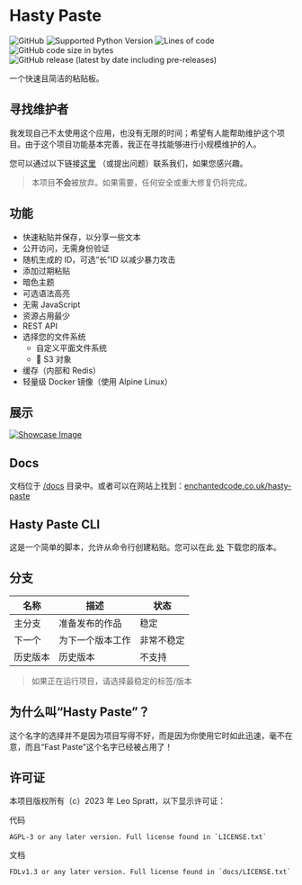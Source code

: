 # Hasty Paste

![GitHub](https://img.shields.io/github/license/enchant97/hasty-paste?style=flat-square) ![Supported Python Version](https://img.shields.io/badge/python%20version-3.10-blue?style=flat-square) ![Lines of code](https://img.shields.io/tokei/lines/github/enchant97/hasty-paste?style=flat-square) ![GitHub code size in bytes](https://img.shields.io/github/languages/code-size/enchant97/hasty-paste?style=flat-square) ![GitHub release (latest by date including pre-releases)](https://img.shields.io/github/v/release/enchant97/hasty-paste?include_prereleases&label=latest%20release&style=flat-square)

一个快速且简洁的粘贴板。

## 寻找维护者

我发现自己不太使用这个应用，也没有无限的时间；希望有人能帮助维护这个项目。由于这个项目功能基本完善，我正在寻找能够进行小规模维护的人。

您可以通过以下链接[这里](https://github.com/enchant97#-how-to-reach-me) （或提出问题）联系我们，如果您感兴趣。

> 本项目**不会**被放弃。如果需要，任何安全或重大修复仍将完成。

## 功能

*   快速粘贴并保存，以分享一些文本
*   公开访问，无需身份验证
*   随机生成的 ID，可选“长”ID 以减少暴力攻击
*   添加过期粘贴
*   暗色主题
*   可选语法高亮
*   无需 JavaScript
*   资源占用最少
*   REST API
*   选择您的文件系统
    *   自定义平面文件系统
    *   :construction: S3 对象
*   缓存（内部和 Redis）
*   轻量级 Docker 镜像（使用 Alpine Linux）

## 展示

[![Showcase Image](docs/assets/showcase.png)](docs/assets/showcase.png)

## Docs

文档位于 [/docs](docs/index.md) 目录中。或者可以在网站上找到：[enchantedcode.co.uk/hasty-paste](https://enchantedcode.co.uk/hasty-paste)

## Hasty Paste CLI

这是一个简单的脚本，允许从命令行创建粘贴。您可以在此 [处](hastily-paste-it/README.md) 下载您的版本。

## 分支

| 名称 | 描述 | 状态 |
| --- | --- | --- |
| 主分支 | 准备发布的作品 | 稳定 |
| 下一个 | 为下一个版本工作 | 非常不稳定 |
| 历史版本 | 历史版本 | 不支持 |

> 如果正在运行项目，请选择最稳定的标签/版本

## 为什么叫“Hasty Paste”？

这个名字的选择并不是因为项目写得不好，而是因为你使用它时如此迅速，毫不在意，而且“Fast Paste”这个名字已经被占用了！

## 许可证

本项目版权所有（c）2023 年 Leo Spratt，以下显示许可证：

代码

```
AGPL-3 or any later version. Full license found in `LICENSE.txt`
```

文档

```
FDLv1.3 or any later version. Full license found in `docs/LICENSE.txt`
```